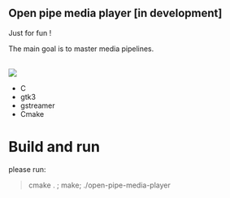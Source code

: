 ## Open pipe media player [in development]

Just for fun !

The main goal is to master media pipelines. <br><br>

<img src="doc/screen.gif">

- C
- gtk3
- gstreamer
- Cmake

# Build and run
please run: 
> cmake . ; make; ./open-pipe-media-player
